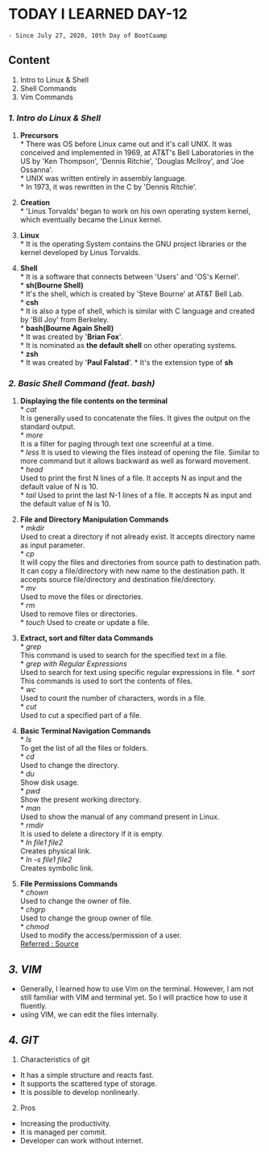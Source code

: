 # TODAY I LEARNED DAY-12
  `- Since July 27, 2020, 10th Day of BootCaamp`

 ## Content
 1. Intro to Linux & Shell
 2. Shell Commands
 3. Vim Commands
 
 ### *1. Intro do Linux & Shell*
  1. **Precursors**  
    * There was OS before Linux came out and it's call UNIX.
    It was conceived and implemented in 1969, at AT&T's Bell Laboratories in the US by 'Ken Thompson', 'Dennis Ritchie', 
    'Douglas Mcllroy', and 'Joe Ossanna'.  
    * UNIX was written entirely in assembly language.  
    * In 1973, it was rewritten in the C by 'Dennis Ritchie'.  

  2. **Creation**  
    * 'Linus Torvalds' began to work on his own operating system kernel, which eventually became the Linux kernel.  
    
  3. **Linux**  
    * It is the operating System contains the GNU project libraries or the kernel developed by Linus Torvalds.  
  
  4. **Shell**  
    * It is a software that connects between 'Users' and 'OS's Kernel'.  
    * **sh(Bourne Shell)**  
    * It's the shell, which is created by 'Steve Bourne' at AT&T Bell Lab.  
    * **csh**  
    * It is also a type of shell, which is similar with C language and created by 'Bill Joy' from Berkeley.  
    * **bash(Bourne Again Shell)**  
    * It was created by '**Brian Fox**'.  
    * It is nominated as **the default shell** on other operating systems.    
    * **zsh**  
    * It was created by '**Paul Falstad**'.
    * It's the extension type of **sh**  
    
### *2. Basic Shell Command (feat. bash)*
   1. **Displaying the file contents on the terminal**  
     * *cat*  
     It is generally used to concatenate the files. It gives the output on the standard output.  
     * *more*  
     It is a filter for paging through text one screenful at a time.  
     * *less*
     It is used to viewing the files instead of opening the file. Similar to more command but it allows backward 
     as well as forward movement.  
     * *head*  
     Used to print the first N lines of a file. It accepts N as input and the default value of N is 10.  
     * *tail*
     Used to print the last N-1 lines of a file. It accepts N as input and the default value of N is 10.  
   
   2. **File and Directory Manipulation Commands**  
    * *mkdir*  
    Used to creat a directory if not already exist. It accepts directory name as input parameter.  
    * *cp*  
    It will copy the files and directories from source path to destination path. It can copy a file/directory with new 
    name to the destination path. It accepts source file/directory and destination file/directory.  
    * *mv*  
    Used to move the files or directories.  
    * *rm*  
    Used to remove files or directories.  
    * *touch*
    Used to create or update a file.  
    
   3. **Extract, sort and filter data Commands**  
    * *grep*  
   This command is used to search for the specified text in a file.  
    * *grep with Regular Expressions*  
   Used to search for text using specific regular expressions in file.
    * *sort*  
   This commands is used to sort the contents of files.  
    * *wc*  
   Used to count the number of characters, words in a file.  
    * *cut*  
   Used to cut a specified part of a file.  
   
   4. **Basic Terminal Navigation Commands**  
    * *ls*  
    To get the list of all the files or folders.  
    * *cd*  
    Used to change the directory.  
    * *du*  
    Show disk usage.  
    * *pwd*    
    Show the present working directory.  
    * *man*  
    Used to show the manual of any command present in Linux.  
    * *rmdir*  
    It is used to delete a directory if it is empty.  
    * *ln file1 file2*  
    Creates physical link.  
    * *ln -s file1 file2*  
    Creates symbolic link.  
    
   5. **File Permissions Commands**  
    * *chown*  
    Used to change the owner of file.    
    * *chgrp*  
    Used to change the group owner of file.  
    * *chmod*  
    Used to modify the access/permission of a user.  
    [Referred : Source](https://www.geeksforgeeks.org/basic-shell-commands-in-linux/)
    
## *3. VIM*
  * Generally, I learned how to use Vim on the terminal. However, I am not still familiar with VIM and terminal yet. 
  So I will practice how to use it fluently.  
  * using VIM, we can edit the files internally.  
 
## *4. GIT*
 1. Characteristics of git  
  * It has a simple structure and reacts fast.  
  * It supports the scattered type of storage.  
  * It is possible to develop nonlinearly.  
  
 2. Pros  
  * Increasing the productivity.  
  * It is managed per commit.  
  * Developer can work without internet. 
   
    
     